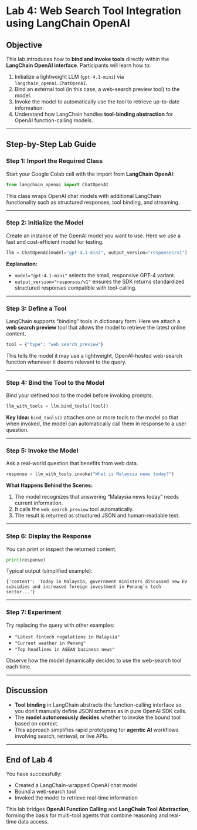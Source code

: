 
# **Lab 4: Web Search Tool Integration using LangChain OpenAI**

## **Objective**

This lab introduces how to **bind and invoke tools** directly within the **LangChain OpenAI interface**.
Participants will learn how to:

1. Initialize a lightweight LLM (`gpt-4.1-mini`) via `langchain_openai.ChatOpenAI`.
2. Bind an external tool (in this case, a web-search preview tool) to the model.
3. Invoke the model to automatically use the tool to retrieve up-to-date information.
4. Understand how LangChain handles **tool-binding abstraction** for OpenAI function-calling models.

---

## **Step-by-Step Lab Guide**

### **Step 1: Import the Required Class**

Start your Google Colab cell with the import from **LangChain OpenAI**:

```python
from langchain_openai import ChatOpenAI
```

This class wraps OpenAI chat models with additional LangChain functionality such as structured responses, tool binding, and streaming.

---

### **Step 2: Initialize the Model**

Create an instance of the OpenAI model you want to use.
Here we use a fast and cost-efficient model for testing.

```python
llm = ChatOpenAI(model="gpt-4.1-mini", output_version="responses/v1")
```

**Explanation:**

* `model="gpt-4.1-mini"` selects the small, responsive GPT-4 variant.
* `output_version="responses/v1"` ensures the SDK returns standardized structured responses compatible with tool-calling.

---

### **Step 3: Define a Tool**

LangChain supports “binding” tools in dictionary form.
Here we attach a **web search preview** tool that allows the model to retrieve the latest online content.

```python
tool = {"type": "web_search_preview"}
```

This tells the model it may use a lightweight, OpenAI-hosted web-search function whenever it deems relevant to the query.

---

### **Step 4: Bind the Tool to the Model**

Bind your defined tool to the model before invoking prompts.

```python
llm_with_tools = llm.bind_tools([tool])
```

**Key Idea:**
`bind_tools()` attaches one or more tools to the model so that when invoked, the model can automatically call them in response to a user question.

---

### **Step 5: Invoke the Model**

Ask a real-world question that benefits from web data.

```python
response = llm_with_tools.invoke("What is Malaysia news today?")
```

**What Happens Behind the Scenes:**

1. The model recognizes that answering “Malaysia news today” needs current information.
2. It calls the `web_search_preview` tool automatically.
3. The result is returned as structured JSON and human-readable text.

---

### **Step 6: Display the Response**

You can print or inspect the returned content.

```python
print(response)
```

Typical output (simplified example):

```
{'content': 'Today in Malaysia, government ministers discussed new EV subsidies and increased foreign investment in Penang’s tech sector...'}
```

---

### **Step 7: Experiment**

Try replacing the query with other examples:

* `"Latest fintech regulations in Malaysia"`
* `"Current weather in Penang"`
* `"Top headlines in ASEAN business news"`

Observe how the model dynamically decides to use the web-search tool each time.

---

## **Discussion**

* **Tool binding** in LangChain abstracts the function-calling interface so you don’t manually define JSON schemas as in pure OpenAI SDK calls.
* The **model autonomously decides** whether to invoke the bound tool based on context.
* This approach simplifies rapid prototyping for **agentic AI** workflows involving search, retrieval, or live APIs.

---

## **End of Lab 4**

You have successfully:

* Created a LangChain-wrapped OpenAI chat model
* Bound a web-search tool
* Invoked the model to retrieve real-time information

This lab bridges **OpenAI Function Calling** and **LangChain Tool Abstraction**, forming the basis for multi-tool agents that combine reasoning and real-time data access.
